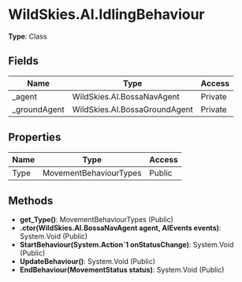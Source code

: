 ﻿# WildSkies.AI.IdlingBehaviour

**Type**: Class

## Fields

| Name | Type | Access |
|------|------|--------|
| _agent | WildSkies.AI.BossaNavAgent | Private |
| _groundAgent | WildSkies.AI.BossaGroundAgent | Private |

## Properties

| Name | Type | Access |
|------|------|--------|
| Type | MovementBehaviourTypes | Public |

## Methods

- **get_Type()**: MovementBehaviourTypes (Public)
- **.ctor(WildSkies.AI.BossaNavAgent agent, AIEvents events)**: System.Void (Public)
- **StartBehaviour(System.Action`1<MovementStatus> onStatusChange)**: System.Void (Public)
- **UpdateBehaviour()**: System.Void (Public)
- **EndBehaviour(MovementStatus status)**: System.Void (Public)

